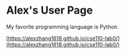 # Alex's User Page
My favorite programming language is Python.

[https://alexzhang1618.github.io/cse110-lab0/](https://alexzhang1618.github.io/cse110-lab0/)